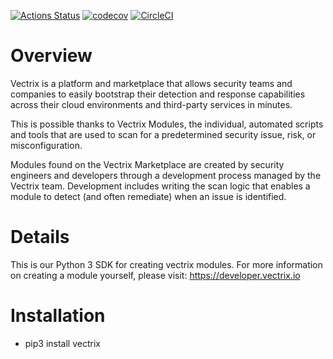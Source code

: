 [![Actions Status](https://github.com/VectrixSecurity/Vectrix-Python/workflows/Python%20package/badge.svg)](https://github.com/VectrixSecurity/Vectrix-Python/actions)
[![codecov](https://codecov.io/gh/VectrixSecurity/Vectrix-Python/branch/master/graph/badge.svg?token=UCJTO5CV9J)](https://codecov.io/gh/VectrixSecurity/Vectrix-Python)
[![CircleCI](https://circleci.com/gh/VectrixSecurity/Vectrix-Python/tree/master.svg?style=svg&circle-token=f58ec2c96369a1e884f57528947e52af1c446874)](LINK)

# Overview

Vectrix is a platform and marketplace that allows security teams and companies to easily bootstrap their detection and response capabilities across their cloud environments and third-party services in minutes.

This is possible thanks to Vectrix Modules, the individual, automated scripts and tools that are used to scan for a predetermined security issue, risk, or misconfiguration.

Modules found on the Vectrix Marketplace are created by security engineers and developers through a development process managed by the Vectrix team. Development includes writing the scan logic that enables a module to detect (and often remediate) when an issue is identified.

# Details

This is our Python 3 SDK for creating vectrix modules. For more information on creating a module yourself, please visit: https://developer.vectrix.io

# Installation

- pip3 install vectrix
